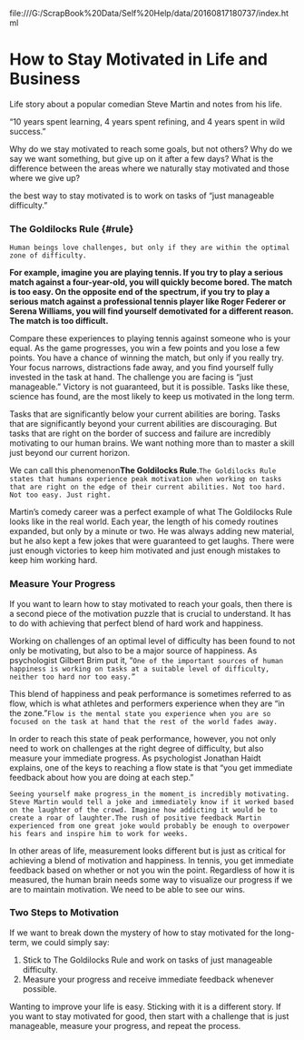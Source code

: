 file:///G:/ScrapBook%20Data/Self%20Help/data/20160817180737/index.html

# How to Stay Motivated in Life and Business

Life story about a popular comedian Steve Martin and notes from his life.

“10 years spent learning, 4 years spent refining, and 4 years spent in wild success.”

Why do we stay motivated to reach some goals, but not others? Why do we say we want something, but give up on it after a few days? What is the difference between the areas where we naturally stay motivated and those where we give up?

the best way to stay motivated is to work on tasks of “just manageable difficulty.”

### The Goldilocks Rule {#rule}

`Human beings love challenges, but only if they are within the optimal zone of difficulty.`

**For example, imagine you are playing tennis. If you try to play a serious match against a four-year-old, you will quickly become bored. The match is too easy. On the opposite end of the spectrum, if you try to play a serious match against a professional tennis player like Roger Federer or Serena Williams, you will find yourself demotivated for a different reason. The match is too difficult.**

Compare these experiences to playing tennis against someone who is your equal. As the game progresses, you win a few points and you lose a few points. You have a chance of winning the match, but only if you really try. Your focus narrows, distractions fade away, and you find yourself fully invested in the task at hand. The challenge you are facing is “just manageable.” Victory is not guaranteed, but it is possible. Tasks like these, science has found, are the most likely to keep us motivated in the long term.

Tasks that are significantly below your current abilities are boring. Tasks that are significantly beyond your current abilities are discouraging. But tasks that are right on the border of success and failure are incredibly motivating to our human brains. We want nothing more than to master a skill just beyond our current horizon.

We can call this phenomenon**The Goldilocks Rule**.`The Goldilocks Rule states that humans experience peak motivation when working on tasks that are right on the edge of their current abilities. Not too hard. Not too easy. Just right.`

Martin’s comedy career was a perfect example of what The Goldilocks Rule looks like in the real world. Each year, the length of his comedy routines expanded, but only by a minute or two. He was always adding new material, but he also kept a few jokes that were guaranteed to get laughs. There were just enough victories to keep him motivated and just enough mistakes to keep him working hard.

### Measure Your Progress

If you want to learn how to stay motivated to reach your goals, then there is a second piece of the motivation puzzle that is crucial to understand. It has to do with achieving that perfect blend of hard work and happiness.

Working on challenges of an optimal level of difficulty has been found to not only be motivating, but also to be a major source of happiness. As psychologist Gilbert Brim put it, “`One of the important sources of human happiness is working on tasks at a suitable level of difficulty, neither too hard nor too easy.”`

This blend of happiness and peak performance is sometimes referred to as flow, which is what athletes and performers experience when they are “in the zone.”`Flow is the mental state you experience when you are so focused on the task at hand that the rest of the world fades away.`

In order to reach this state of peak performance, however, you not only need to work on challenges at the right degree of difficulty, but also measure your immediate progress. As psychologist Jonathan Haidt explains, one of the keys to reaching a flow state is that “you get immediate feedback about how you are doing at each step.”

`Seeing yourself make progress_in the moment_is incredibly motivating. Steve Martin would tell a joke and immediately know if it worked based on the laughter of the crowd. Imagine how addicting it would be to create a roar of laughter.The rush of positive feedback Martin experienced from one great joke would probably be enough to overpower his fears and inspire him to work for weeks.`

In other areas of life, measurement looks different but is just as critical for achieving a blend of motivation and happiness. In tennis, you get immediate feedback based on whether or not you win the point. Regardless of how it is measured, the human brain needs some way to visualize our progress if we are to maintain motivation. We need to be able to see our wins.

### Two Steps to Motivation

If we want to break down the mystery of how to stay motivated for the long-term, we could simply say:

1. Stick to The Goldilocks Rule and work on tasks of just manageable difficulty.
2. Measure your progress and receive immediate feedback whenever possible.

Wanting to improve your life is easy. Sticking with it is a different story. If you want to stay motivated for good, then start with a challenge that is just manageable, measure your progress, and repeat the process.

